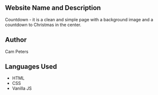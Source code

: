## Website Name and Description

Countdown - it is a clean and simple page with a background image and a countdown to Christmas in the center.

## Author

Cam Peters

## Languages Used

* HTML
* CSS
* Vanilla JS
